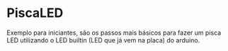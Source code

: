 # PiscaLED

Exemplo para iniciantes, são os passos mais básicos para fazer um pisca LED utilizando o LED builtin (LED que já vem na placa) do arduino.

